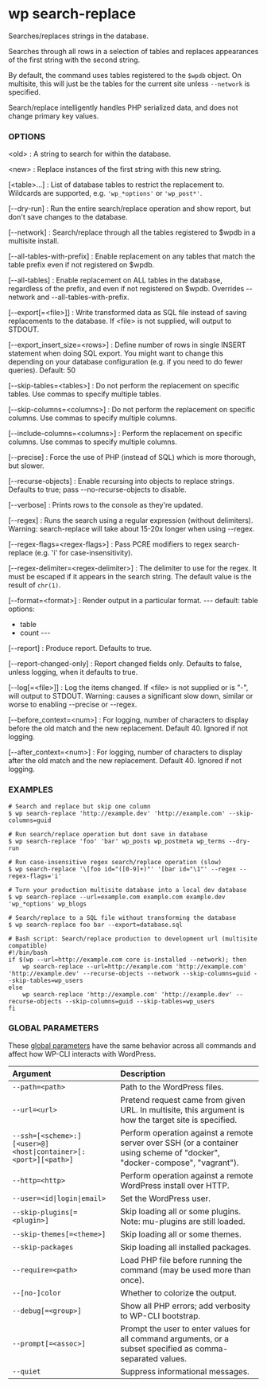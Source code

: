 # wp search-replace

Searches/replaces strings in the database.

Searches through all rows in a selection of tables and replaces appearances of the first string with the second string.

By default, the command uses tables registered to the `$wpdb` object. On multisite, this will just be the tables for the current site unless `--network` is specified.

Search/replace intelligently handles PHP serialized data, and does not change primary key values.

### OPTIONS

&lt;old&gt;
: A string to search for within the database.

&lt;new&gt;
: Replace instances of the first string with this new string.

[&lt;table&gt;...]
: List of database tables to restrict the replacement to. Wildcards are supported, e.g. `'wp_*options'` or `'wp_post*'`.

[\--dry-run]
: Run the entire search/replace operation and show report, but don't save changes to the database.

[\--network]
: Search/replace through all the tables registered to $wpdb in a multisite install.

[\--all-tables-with-prefix]
: Enable replacement on any tables that match the table prefix even if not registered on $wpdb.

[\--all-tables]
: Enable replacement on ALL tables in the database, regardless of the prefix, and even if not registered on $wpdb. Overrides --network and --all-tables-with-prefix.

[\--export[=&lt;file&gt;]]
: Write transformed data as SQL file instead of saving replacements to the database. If &lt;file&gt; is not supplied, will output to STDOUT.

[\--export_insert_size=&lt;rows&gt;]
: Define number of rows in single INSERT statement when doing SQL export. You might want to change this depending on your database configuration (e.g. if you need to do fewer queries). Default: 50

[\--skip-tables=&lt;tables&gt;]
: Do not perform the replacement on specific tables. Use commas to specify multiple tables.

[\--skip-columns=&lt;columns&gt;]
: Do not perform the replacement on specific columns. Use commas to specify multiple columns.

[\--include-columns=&lt;columns&gt;]
: Perform the replacement on specific columns. Use commas to specify multiple columns.

[\--precise]
: Force the use of PHP (instead of SQL) which is more thorough, but slower.

[\--recurse-objects]
: Enable recursing into objects to replace strings. Defaults to true; pass --no-recurse-objects to disable.

[\--verbose]
: Prints rows to the console as they're updated.

[\--regex]
: Runs the search using a regular expression (without delimiters). Warning: search-replace will take about 15-20x longer when using --regex.

[\--regex-flags=&lt;regex-flags&gt;]
: Pass PCRE modifiers to regex search-replace (e.g. 'i' for case-insensitivity).

[\--regex-delimiter=&lt;regex-delimiter&gt;]
: The delimiter to use for the regex. It must be escaped if it appears in the search string. The default value is the result of `chr(1)`.

[\--format=&lt;format&gt;]
: Render output in a particular format.
\---
default: table
options:
  - table
  - count
\---

[\--report]
: Produce report. Defaults to true.

[\--report-changed-only]
: Report changed fields only. Defaults to false, unless logging, when it defaults to true.

[\--log[=&lt;file&gt;]]
: Log the items changed. If &lt;file&gt; is not supplied or is "-", will output to STDOUT. Warning: causes a significant slow down, similar or worse to enabling --precise or --regex.

[\--before_context=&lt;num&gt;]
: For logging, number of characters to display before the old match and the new replacement. Default 40. Ignored if not logging.

[\--after_context=&lt;num&gt;]
: For logging, number of characters to display after the old match and the new replacement. Default 40. Ignored if not logging.

### EXAMPLES

    # Search and replace but skip one column
    $ wp search-replace 'http://example.dev' 'http://example.com' --skip-columns=guid

    # Run search/replace operation but dont save in database
    $ wp search-replace 'foo' 'bar' wp_posts wp_postmeta wp_terms --dry-run

    # Run case-insensitive regex search/replace operation (slow)
    $ wp search-replace '\[foo id="([0-9]+)"' '[bar id="\1"' --regex --regex-flags='i'

    # Turn your production multisite database into a local dev database
    $ wp search-replace --url=example.com example.com example.dev 'wp_*options' wp_blogs

    # Search/replace to a SQL file without transforming the database
    $ wp search-replace foo bar --export=database.sql

    # Bash script: Search/replace production to development url (multisite compatible)
    #!/bin/bash
    if $(wp --url=http://example.com core is-installed --network); then
        wp search-replace --url=http://example.com 'http://example.com' 'http://example.dev' --recurse-objects --network --skip-columns=guid --skip-tables=wp_users
    else
        wp search-replace 'http://example.com' 'http://example.dev' --recurse-objects --skip-columns=guid --skip-tables=wp_users
    fi

### GLOBAL PARAMETERS

These [global parameters](https://make.wordpress.org/cli/handbook/config/) have the same behavior across all commands and affect how WP-CLI interacts with WordPress.

| **Argument**    | **Description**              |
|:----------------|:-----------------------------|
| `--path=<path>` | Path to the WordPress files. |
| `--url=<url>` | Pretend request came from given URL. In multisite, this argument is how the target site is specified. |
| `--ssh=[<scheme>:][<user>@]<host\|container>[:<port>][<path>]` | Perform operation against a remote server over SSH (or a container using scheme of "docker", "docker-compose", "vagrant"). |
| `--http=<http>` | Perform operation against a remote WordPress install over HTTP. |
| `--user=<id\|login\|email>` | Set the WordPress user. |
| `--skip-plugins[=<plugin>]` | Skip loading all or some plugins. Note: mu-plugins are still loaded. |
| `--skip-themes[=<theme>]` | Skip loading all or some themes. |
| `--skip-packages` | Skip loading all installed packages. |
| `--require=<path>` | Load PHP file before running the command (may be used more than once). |
| `--[no-]color` | Whether to colorize the output. |
| `--debug[=<group>]` | Show all PHP errors; add verbosity to WP-CLI bootstrap. |
| `--prompt[=<assoc>]` | Prompt the user to enter values for all command arguments, or a subset specified as comma-separated values. |
| `--quiet` | Suppress informational messages. |
